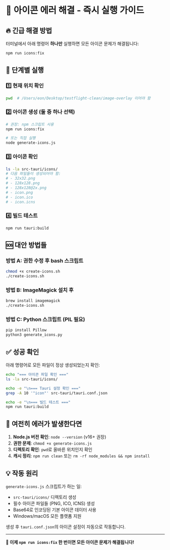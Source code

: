 # 🚀 아이콘 에러 해결 - 즉시 실행 가이드

## 🔥 긴급 해결 방법

터미널에서 아래 명령어 **하나만** 실행하면 모든 아이콘 문제가 해결됩니다:

```bash
npm run icons:fix
```

## 🎯 단계별 실행

### 1️⃣ 현재 위치 확인
```bash
pwd  # /Users/eon/Desktop/testflight-clean/image-overlay 이어야 함
```

### 2️⃣ 아이콘 생성 (둘 중 하나 선택)
```bash
# 권장: npm 스크립트 사용
npm run icons:fix

# 또는 직접 실행
node generate-icons.js
```

### 3️⃣ 아이콘 확인
```bash
ls -la src-tauri/icons/
# 다음 파일들이 생성되어야 함:
# - 32x32.png
# - 128x128.png  
# - 128x128@2x.png
# - icon.png
# - icon.ico
# - icon.icns
```

### 4️⃣ 빌드 테스트
```bash
npm run tauri:build
```

## 🆘 대안 방법들

### 방법 A: 권한 수정 후 bash 스크립트
```bash
chmod +x create-icons.sh
./create-icons.sh
```

### 방법 B: ImageMagick 설치 후
```bash
brew install imagemagick
./create-icons.sh
```

### 방법 C: Python 스크립트 (PIL 필요)
```bash
pip install Pillow
python3 generate_icons.py
```

## ✅ 성공 확인

아래 명령어로 모든 파일이 정상 생성되었는지 확인:

```bash
echo "=== 아이콘 파일 확인 ==="
ls -la src-tauri/icons/

echo -e "\n=== Tauri 설정 확인 ==="  
grep -A 10 '"icon"' src-tauri/tauri.conf.json

echo -e "\n=== 빌드 테스트 ==="
npm run tauri:build
```

## 🐛 여전히 에러가 발생한다면

1. **Node.js 버전 확인**: `node --version` (v16+ 권장)
2. **권한 문제**: `chmod +x generate-icons.js`
3. **디렉토리 확인**: `pwd`로 올바른 위치인지 확인
4. **캐시 정리**: `npm run clean` 또는 `rm -rf node_modules && npm install`

## 💡 작동 원리

`generate-icons.js` 스크립트가 하는 일:
- `src-tauri/icons/` 디렉토리 생성
- 필수 아이콘 파일들 (PNG, ICO, ICNS) 생성
- Base64로 인코딩된 기본 아이콘 데이터 사용
- Windows/macOS 모든 플랫폼 지원

생성 후 `tauri.conf.json`의 아이콘 설정이 자동으로 작동합니다.

---

**🎉 이제 `npm run icons:fix` 한 번이면 모든 아이콘 문제가 해결됩니다!**
